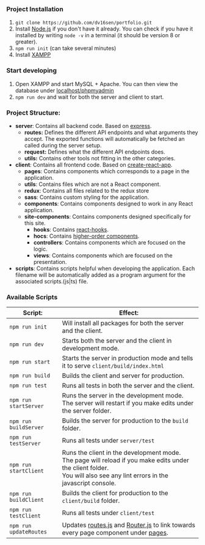 ### Project Installation
1. `git clone https://github.com/dv16sen/portfolio.git`
2. Install [Node.js](https://nodejs.org/en/) if you don't have it already. You can check if you have it installed by writing `node -v` in a terminal (it should be version 8 or greater).
3. `npm run init` (can take several minutes)
4. Install [XAMPP](https://www.apachefriends.org/index.html)

### Start developing
1. Open XAMPP and start MySQL + Apache. You can then view the database under [localhost/phpmyadmin](http://localhost/phpmyadmin)
2. `npm run dev` and wait for both the server and client to start.

### Project Structure:
- **server**: Contains all backend code. Based on [express](https://expressjs.com/).
    - **routes:** Defines the different API endpoints and what arguments they accept. The exported functions will automatically be fetched an called during the server setup.
    - **request:** Defines what the different API endpoints does.
    - **utils:** Contains other tools not fitting in the other categories.
- **client**: Contains all frontend code. Based on [create-react-app](https://github.com/facebook/create-react-app).
    - **pages**: Contains components which corresponds to a page in the application.
    - **utils**: Contains files which are not a React component.
    - **redux**: Contains all files related to the redux store
    - **sass**: Contains custom styling for the application.
    - **components**: Contains components designed to work in any React application.
    - **site-components**: Contains components designed specifically for this site.
        - **hooks**: Contains [react-hooks](https://reactjs.org/docs/hooks-intro.html).
        - **hocs**: Contains [higher-order components](https://reactjs.org/docs/higher-order-components.html).
        - **controllers**: Contains components which are focused on the logic.
    	- **views**: Contains components which are focused on the presentation.
- **scripts**: Contains scripts helpful when developing the application. Each filename will be automatically added as a program argument for the associated scripts.(js|ts) file.

### Available Scripts
| Script:                   | Effect:                        |
| --------------------------| ------------------------------ |
| `npm run init`            | Will install all packages for both the server and the client. |
| `npm run dev`             | Starts both the server and the client in development mode. |
| `npm run start`           | Starts the server in production mode and tells it to serve `client/build/index.html` |
| `npm run build`           | Builds the client and server for production. |
| `npm run test`            | Runs all tests in both the server and the client. |
| `npm run startServer`     | Runs the server in the development mode.<br> The server will restart if you make edits under the server folder.<br> |
| `npm run buildServer`     | Builds the server for production to the `build` folder. |
| `npm run testServer`      | Runs all tests under `server/test` |
| `npm run startClient`     | Runs the client in the development mode.<br> The page will reload if you make edits under the client folder.<br> You will also see any lint errors in the javascript console. |
| `npm run buildClient`     | Builds the client for production to the `client/build` folder. |
| `npm run testClient`      | Runs all tests under `client/test` |
| `npm run updateRoutes`    | Updates [routes.js](client/src/utils/constants/routes.js) and [Router.js](./client/src/Router.js) to link towards every page component under [pages](./client/src/pages). |